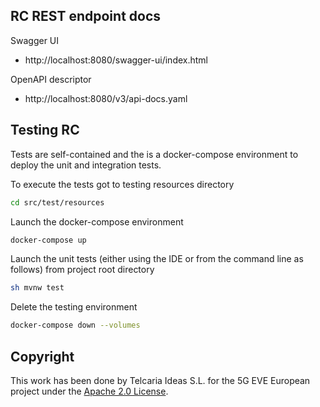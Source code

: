 ## RC REST endpoint docs

Swagger UI
- http://localhost:8080/swagger-ui/index.html

OpenAPI descriptor
- http://localhost:8080/v3/api-docs.yaml


## Testing RC

Tests are self-contained and the is a docker-compose environment to deploy the unit and integration tests.

To execute the tests got to testing resources directory
```bash
cd src/test/resources
```

Launch the docker-compose environment
```bash
docker-compose up
```

Launch the unit tests (either using the IDE or from the command line as follows) from project root directory
```bash
sh mvnw test
```

Delete the testing environment
```bash
docker-compose down --volumes
```

## Copyright

This work has been done by Telcaria Ideas S.L. for the 5G EVE European project under the [Apache 2.0 License](LICENSE).
